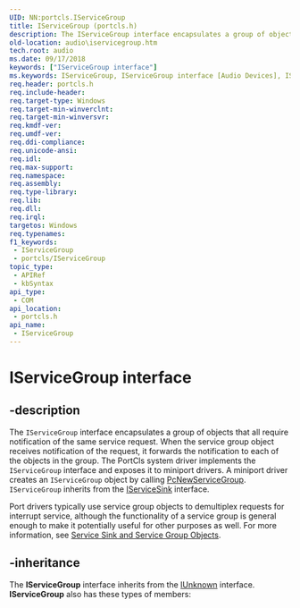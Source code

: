 ```yaml
---
UID: NN:portcls.IServiceGroup
title: IServiceGroup (portcls.h)
description: The IServiceGroup interface encapsulates a group of objects that all require notification of the same service request.
old-location: audio\iservicegroup.htm
tech.root: audio
ms.date: 09/17/2018
keywords: ["IServiceGroup interface"]
ms.keywords: IServiceGroup, IServiceGroup interface [Audio Devices], IServiceGroup interface [Audio Devices],described, audio.iservicegroup, audmp-routines_10cfd005-be11-47a2-a929-f338f40e6f79.xml, portcls/IServiceGroup
req.header: portcls.h
req.include-header: 
req.target-type: Windows
req.target-min-winverclnt: 
req.target-min-winversvr: 
req.kmdf-ver: 
req.umdf-ver: 
req.ddi-compliance: 
req.unicode-ansi: 
req.idl: 
req.max-support: 
req.namespace: 
req.assembly: 
req.type-library: 
req.lib: 
req.dll: 
req.irql: 
targetos: Windows
req.typenames: 
f1_keywords:
 - IServiceGroup
 - portcls/IServiceGroup
topic_type:
 - APIRef
 - kbSyntax
api_type:
 - COM
api_location:
 - portcls.h
api_name:
 - IServiceGroup
---
```


# IServiceGroup interface


## -description

The <code>IServiceGroup</code> interface encapsulates a group of objects that all require notification of the same service request. When the service group object receives notification of the request, it forwards the notification to each of the objects in the group. The PortCls system driver implements the <code>IServiceGroup</code> interface and exposes it to miniport drivers. A miniport driver creates an <code>IServiceGroup</code> object by calling <a href="/windows-hardware/drivers/ddi/portcls/nf-portcls-pcnewservicegroup">PcNewServiceGroup</a>. <code>IServiceGroup</code> inherits from the <a href="/windows-hardware/drivers/ddi/portcls/nn-portcls-iservicesink">IServiceSink</a> interface.

Port drivers typically use service group objects to demultiplex requests for interrupt service, although the functionality of a service group is general enough to make it potentially useful for other purposes as well. For more information, see <a href="/windows-hardware/drivers/audio/service-sink-and-service-group-objects">Service Sink and Service Group Objects</a>.

## -inheritance

The <b xmlns:loc="http://microsoft.com/wdcml/l10n">IServiceGroup</b> interface inherits from the <a href="/windows/win32/api/unknwn/nn-unknwn-iunknown">IUnknown</a> interface. <b>IServiceGroup</b> also has these types of members:

